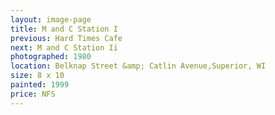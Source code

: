 ```yaml
---
layout: image-page
title: M and C Station I
previous: Hard Times Cafe
next: M and C Station Ii
photographed: 1980
location: Belknap Street &amp; Catlin Avenue,Superior, WI 
size: 8 x 10
painted: 1999
price: NFS
---
```


